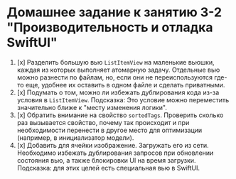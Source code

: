 # Домашнее задание к занятию 3-2 "Производительность и отладка SwiftUI"

1. [x] Разделить большую вью `ListItemView` на маленькие вьюшки, каждая из которых выполняет атомарную задачу. Отдельные вью можно разнести по файлам, но, если они не переиспользуются где-то еще, удобнее их оставить в одном файле и сделать приватными.
2. [x] Подумать о том, можно ли избежать дублирования кода из-за условия в `ListItemView`. Подсказка: Это условие можно переместить значительно ближе к "месту изменения логики".
3. [x] Обратить внимание на свойство `sortedTags`. Проверить сколько раз вызывается свойство, почему так происходит и при необходимости перенести в другое место для оптимизации (например, в инициализатор модели).
4. [x] Добавить для ячейки изображение. Загружать его из сети. Необходимо избежать дублирования запросов при обновлении состояния вью, а также блокировки UI на время загрузки. Подсказка: для этих целей есть специальная вью в SwiftUI. 
